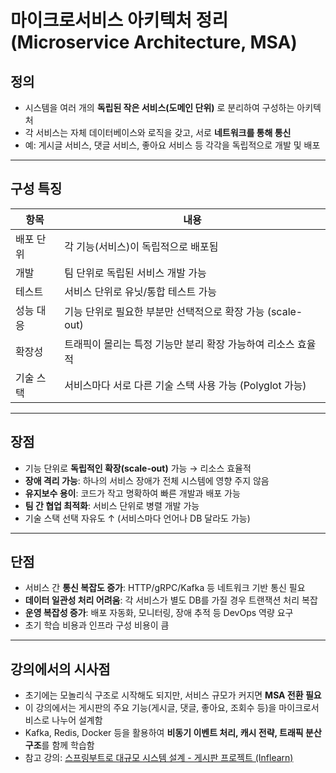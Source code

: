 # 마이크로서비스 아키텍처 정리 (Microservice Architecture, MSA)

## 정의
- 시스템을 여러 개의 **독립된 작은 서비스(도메인 단위)** 로 분리하여 구성하는 아키텍처
- 각 서비스는 자체 데이터베이스와 로직을 갖고, 서로 **네트워크를 통해 통신**
- 예: 게시글 서비스, 댓글 서비스, 좋아요 서비스 등 각각을 독립적으로 개발 및 배포

---

## 구성 특징

| 항목 | 내용 |
|------|------|
| 배포 단위 | 각 기능(서비스)이 독립적으로 배포됨 |
| 개발 | 팀 단위로 독립된 서비스 개발 가능 |
| 테스트 | 서비스 단위로 유닛/통합 테스트 가능 |
| 성능 대응 | 기능 단위로 필요한 부분만 선택적으로 확장 가능 (scale-out) |
| 확장성 | 트래픽이 몰리는 특정 기능만 분리 확장 가능하여 리소스 효율적 |
| 기술 스택 | 서비스마다 서로 다른 기술 스택 사용 가능 (Polyglot 가능) |

---

## 장점
- 기능 단위로 **독립적인 확장(scale-out)** 가능 → 리소스 효율적
- **장애 격리 가능**: 하나의 서비스 장애가 전체 시스템에 영향 주지 않음
- **유지보수 용이**: 코드가 작고 명확하여 빠른 개발과 배포 가능
- **팀 간 협업 최적화**: 서비스 단위로 병렬 개발 가능
- 기술 스택 선택 자유도 ↑ (서비스마다 언어나 DB 달라도 가능)

---

## 단점
- 서비스 간 **통신 복잡도 증가**: HTTP/gRPC/Kafka 등 네트워크 기반 통신 필요
- **데이터 일관성 처리 어려움**: 각 서비스가 별도 DB를 가질 경우 트랜잭션 처리 복잡
- **운영 복잡성 증가**: 배포 자동화, 모니터링, 장애 추적 등 DevOps 역량 요구
- 초기 학습 비용과 인프라 구성 비용이 큼

---

## 강의에서의 시사점
- 초기에는 모놀리식 구조로 시작해도 되지만, 서비스 규모가 커지면 **MSA 전환 필요**
- 이 강의에서는 게시판의 주요 기능(게시글, 댓글, 좋아요, 조회수 등)을 마이크로서비스로 나누어 설계함
- Kafka, Redis, Docker 등을 활용하여 **비동기 이벤트 처리, 캐시 전략, 트래픽 분산 구조**를 함께 학습함
- 참고 강의: [스프링부트로 대규모 시스템 설계 - 게시판 프로젝트 (Inflearn)](https://www.inflearn.com/course/%EC%8A%A4%ED%94%84%EB%A7%81%EB%B6%80%ED%8A%B8%EB%A1%9C-%EB%8C%80%EA%B7%9C%EB%AA%A8-%EC%8B%9C%EC%8A%A4%ED%85%9C%EC%84%A4%EA%B3%84-%EA%B2%8C%EC%8B%9C%ED%8C%90/dashboard)
